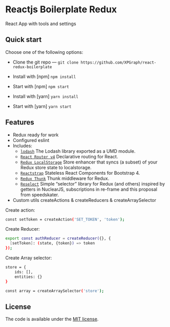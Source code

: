 # Reactjs Boilerplate Redux
React App with tools and settings

## Quick start

Choose one of the following options:

- Clone the git repo — `git clone
  https://github.com/XPGraph/react-redux-boilerplate`


- Install with [npm] `npm install`
- Start with [npm] `npm start`


- Install with [yarn] `yarn install`
- Start with [yarn] `yarn start`

## Features

* Redux ready for work
* Configured eslint
* Includes:
  * [`lodash`](https://lodash.com)
    The Lodash library exported as a UMD module.
  * [`React Router v4`](https://github.com/ReactTraining/react-router/tree/master/packages/react-router) Declarative routing for React.
  * [`Redux LocalStorage`](https://github.com/elgerlambert/redux-localstorage)
    Store enhancer that syncs (a subset) of your Redux store state to localstorage.
  * [`Reactstrap`](https://reactstrap.github.io)
    Stateless React Components for Bootstrap 4.
  * [`Redux Thunk`](https://github.com/reduxjs/redux-thunk) 
    Thunk middleware for Redux.
  * [`Reselect`](https://github.com/reduxjs/reselect) Simple “selector” library for Redux (and others) inspired by getters in NuclearJS, subscriptions in re-frame and this proposal from speedskater.
* Custom utils createActions & createReducers & createArraySelector
  
Create action:
```sh
const setToken = createAction('SET_TOKEN', 'token');
```

Create Reducer:
```sh
export const authReducer = createReducer({}, {
  [setToken]: (state, {token}) => token
});
```

Create Array selector: 
```sh
store = {
    ids: [],
    entities: {}
}

const array = createArraySelector('store');
```


## License

The code is available under the [MIT license](LICENSE).
